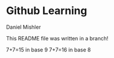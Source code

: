 # Github Learning

Daniel Mishler

This README file was written in a branch!

7+7=15 in base 9
7+7=16 in base 8
